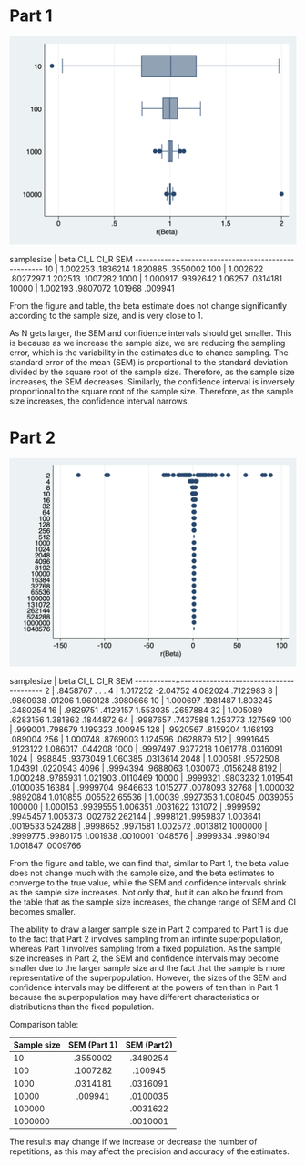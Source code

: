 # Part 1

![Graph1](Graph1.png)

samplesize |      beta      CI_L      CI_R       SEM
-----------+----------------------------------------
        10 |  1.002253  .1836214  1.820885  .3550002
       100 |  1.002622  .8027297  1.202513  .1007282
      1000 |  1.000917  .9392642   1.06257  .0314181
     10000 |  1.002193  .9807072   1.01968   .009941

From the figure and table, the beta estimate does not change significantly according to the sample size, and is very close to 1.

As N gets larger, the SEM and confidence intervals should get smaller. This is because as we increase the sample size, we are reducing the sampling error, which is the variability in the estimates due to chance sampling. The standard error of the mean (SEM) is proportional to the standard deviation divided by the square root of the sample size. Therefore, as the sample size increases, the SEM decreases. Similarly, the confidence interval is inversely proportional to the square root of the sample size. Therefore, as the sample size increases, the confidence interval narrows.

# Part 2

![Graph2](Graph2.png)

samplesize |      beta      CI_L      CI_R       SEM
-----------+----------------------------------------
         2 |  .8458767         .         .         .
         4 |  1.017252  -2.04752  4.082024  .7122983
         8 |  .9860938    .01206  1.960128  .3980666
        10 |  1.000697  .1981487  1.803245  .3480254
        16 |  .9829751  .4129157  1.553035  .2657884
        32 |  1.005089  .6283156  1.381862  .1844872
        64 |  .9987657  .7437588  1.253773   .127569
       100 |   .999001   .798679  1.199323   .100945
       128 |  .9920567  .8159204  1.168193   .089004
       256 |  1.000748  .8769003  1.124596  .0628879
       512 |  .9991645  .9123122  1.086017   .044208
      1000 |  .9997497  .9377218  1.061778  .0316091
      1024 |   .998845  .9373049  1.060385  .0313614
      2048 |  1.000581  .9572508   1.04391  .0220943
      4096 |  .9994394  .9688063  1.030073  .0156248
      8192 |  1.000248  .9785931  1.021903  .0110469
     10000 |  .9999321  .9803232  1.019541  .0100035
     16384 |  .9999704  .9846633  1.015277  .0078093
     32768 |  1.000032  .9892084  1.010855   .005522
     65536 |   1.00039  .9927353  1.008045  .0039055
    100000 |  1.000153  .9939555  1.006351  .0031622
    131072 |  .9999592  .9945457  1.005373   .002762
    262144 |  .9998121  .9959837  1.003641  .0019533
    524288 |  .9998652  .9971581  1.002572  .0013812
   1000000 |  .9999775  .9980175  1.001938  .0010001
   1048576 |  .9999334  .9980194  1.001847  .0009766
   
From the figure and table, we can find that, similar to Part 1, the beta value does not change much with the sample size, and the beta estimates to converge to the true value, while the SEM and confidence intervals shrink as the sample size increases. Not only that, but it can also be found from the table that as the sample size increases, the change range of SEM and CI becomes smaller.

The ability to draw a larger sample size in Part 2 compared to Part 1 is due to the fact that Part 2 involves sampling from an infinite superpopulation, whereas Part 1 involves sampling from a fixed population. As the sample size increases in Part 2, the SEM and confidence intervals may become smaller due to the larger sample size and the fact that the sample is more representative of the superpopulation. However, the sizes of the SEM and confidence intervals may be different at the powers of ten than in Part 1 because the superpopulation may have different characteristics or distributions than the fixed population.

Comparison table:

| Sample size | SEM (Part 1) | SEM (Part2) |
|:------------|:------------:|:-----------:|
| 10          |   .3550002   |  .3480254   |
| 100         |   .1007282   |  .100945    |
| 1000        |   .0314181   |  .0316091   |
| 10000       |   .009941    |  .0100035   |
| 100000      |              |  .0031622   |
| 1000000     |              |  .0010001   |

The results may change if we increase or decrease the number of repetitions, as this may affect the precision and accuracy of the estimates.